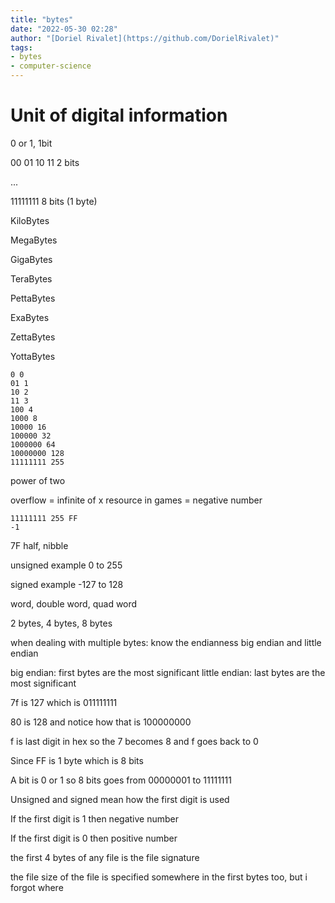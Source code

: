 ```yaml
---
title: "bytes"
date: "2022-05-30 02:28"
author: "[Doriel Rivalet](https://github.com/DorielRivalet)"
tags:
- bytes
- computer-science
---
```



# Unit of digital information
0 or 1, 1bit

00 01 10 11 2 bits

...

11111111 8 bits (1 byte)

KiloBytes

MegaBytes

GigaBytes

TeraBytes

PettaBytes

ExaBytes

ZettaBytes

YottaBytes

```
0 0
01 1
10 2
11 3
100 4
1000 8
10000 16
100000 32
1000000 64
10000000 128
11111111 255
```

power of two

overflow = infinite of x resource in games = negative number

```
11111111 255 FF
-1
```

7F half, nibble

unsigned example 0 to 255

signed example -127 to 128

word, double word, quad word

2 bytes, 4 bytes, 8 bytes

when dealing with multiple bytes: know the endianness
big endian and little endian

big endian: first bytes are the most significant
little endian: last bytes are the most significant

7f is 127 which is 011111111

80 is 128 and notice how that is 100000000

f is last digit in hex so the 7 becomes 8 and f goes back to 0

Since FF is 1 byte which is 8 bits

A bit is 0 or 1 so 8 bits goes from 00000001 to 11111111

Unsigned and signed mean how the first digit is used

If the first digit is 1 then negative number

If the first digit is 0 then positive number


the first 4 bytes of any file is the file signature

the file size of the file is specified somewhere in the first bytes too, but i forgot where